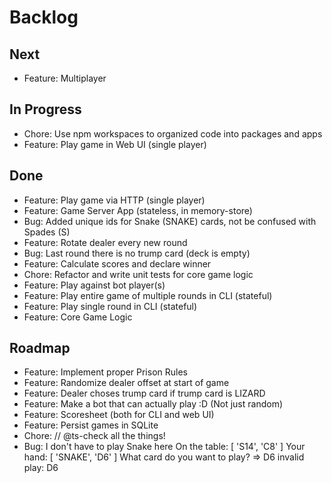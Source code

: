 # Backlog

## Next
- Feature: Multiplayer

## In Progress
- Chore: Use npm workspaces to organized code into packages and apps
- Feature: Play game in Web UI (single player)

## Done
- Feature: Play game via HTTP (single player)
- Feature: Game Server App (stateless, in memory-store)
- Bug: Added unique ids for Snake (SNAKE) cards, not be confused with Spades (S)
- Feature: Rotate dealer every new round
- Bug: Last round there is no trump card (deck is empty)
- Feature: Calculate scores and declare winner
- Chore: Refactor and write unit tests for core game logic
- Feature: Play against bot player(s)
- Feature: Play entire game of multiple rounds in CLI (stateful)
- Feature: Play single round in CLI (stateful)
- Feature: Core Game Logic

## Roadmap 
- Feature: Implement proper Prison Rules
- Feature: Randomize dealer offset at start of game
- Feature: Dealer choses trump card if trump card is LIZARD
- Feature: Make a bot that can actually play :D (Not just random)
- Feature: Scoresheet (both for CLI and web UI)
- Feature: Persist games in SQLite
- Chore: // @ts-check all the things!
- Bug: I don't have to play Snake here
    On the table: [ 'S14', 'C8' ]
    Your hand: [ 'SNAKE', 'D6' ]
    What card do you want to play?
    => D6
    invalid play: D6
